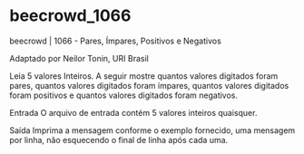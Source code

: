 # beecrowd_1066

beecrowd | 1066 - Pares, Ímpares, Positivos e Negativos

Adaptado por Neilor Tonin, URI  Brasil

Leia 5 valores Inteiros. A seguir mostre quantos valores digitados foram pares, quantos valores digitados foram ímpares, quantos valores digitados foram positivos e quantos valores digitados foram negativos.

Entrada
O arquivo de entrada contém 5 valores inteiros quaisquer.

Saída
Imprima a mensagem conforme o exemplo fornecido, uma mensagem por linha, não esquecendo o final de linha após cada uma.